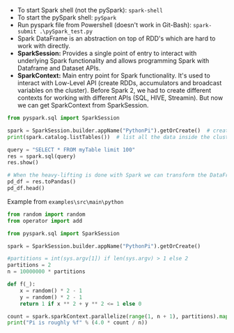 - To start Spark shell (not the pySpark): `spark-shell`
- To start the pySpark shell: `pySpark`
- Run pyspark file from Powershell (doesn't work in Git-Bash): `spark-submit .\pySpark_test.py`
- Spark DataFrame is an abstraction on top of RDD's which are hard to work with directly.
- **SparkSession:** Provides a single point of entry to interact with underlying Spark functionality and allows programming Spark with Dataframe and Dataset APIs. 
- **SparkContext:** Main entry point for Spark functionality. It's used to interact with Low-Level API (create RDDs, accumulators and broadcast variables on the cluster). Before Spark 2, we had to create different contexts for working with different APIs (SQL, HIVE, Streamin). But now we can get SparkContext from SparkSession.

```python
from pyspark.sql import SparkSession

spark = SparkSession.builder.appName("PythonPi").getOrCreate()  # create a SparkSession
print(spark.catalog.listTables())  # list all the data inside the cluster. 

query = "SELECT * FROM myTable limit 100"
res = spark.sql(query)
res.show()

# When the heavy-lifting is done with Spark we can transform the DataFrame to a Pandas DataFrame to explore the data easier.
pd_df = res.toPandas()
pd_df.head()
```


Example from `examples\src\main\python`
```python
from random import random
from operator import add

from pyspark.sql import SparkSession

spark = SparkSession.builder.appName("PythonPi").getOrCreate()

#partitions = int(sys.argv[1]) if len(sys.argv) > 1 else 2
partitions = 2
n = 10000000 * partitions

def f(_):
    x = random() * 2 - 1
    y = random() * 2 - 1
    return 1 if x ** 2 + y ** 2 <= 1 else 0

count = spark.sparkContext.parallelize(range(1, n + 1), partitions).map(f).reduce(add)
print("Pi is roughly %f" % (4.0 * count / n))
```
